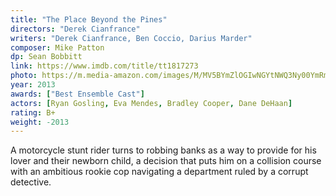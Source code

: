 ```yaml
---
title: "The Place Beyond the Pines"
directors: "Derek Cianfrance"
writers: "Derek Cianfrance, Ben Coccio, Darius Marder"
composer: Mike Patton
dp: Sean Bobbitt
link: https://www.imdb.com/title/tt1817273
photo: https://m.media-amazon.com/images/M/MV5BYmZlOGIwNGYtNWQ3Ny00YmRmLWFjOGItOGFlZDQ5MThjNjFjXkEyXkFqcGdeQXVyNTIzOTk5ODM@._V1_FMjpg_UX1280_.jpg
year: 2013
awards: ["Best Ensemble Cast"]
actors: [Ryan Gosling, Eva Mendes, Bradley Cooper, Dane DeHaan]
rating: B+
weight: -2013
---
```


A motorcycle stunt rider turns to robbing banks as a way to provide for his lover and their newborn child, a decision that puts him on a collision course with an ambitious rookie cop navigating a department ruled by a corrupt detective.
